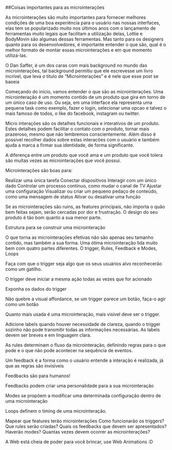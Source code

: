 ##Coisas importantes para as microinterações

As microinterações são muito importantes para fornecer melhores condições de uma boa experiência para o usuário nas nossas interfaces, elas tem se popularizado muito nos últimos anos com o lançamento de ferramentas muito legais que facilitam a utilização delas, Lottie e BodyMovin são algumas dessas ferramentas.
Mas tanto para os designers quanto para os desenvolvedores, é importante entender o que são, qual é o melhor formato de montar essas microinterações e em que momento utilizá-las.

O Dan Saffer, é um dos caras com mais background no mundo das microinterações, tal background permitiu que ele escrevesse um livro incrível, que leva o titulo de “Microinterações” e é nele que esse post se baseia 

<!-- Trabalhar melhor nessa explicação  -->
Começando do início, vamos entender o que são as microinterações.
Uma microinteração é um momento contido de um produto que gira em torno de um único caso de uso. 
Ou seja, em uma interface ela representa uma pequena task como exemplo, fazer o login, selecionar uma opcao e talvez o mais famoso de todos, o like do facebook, instagram ou twitter. 

<!-- Poderia citar exemplos nesse aqui -->
Micro interações são os detalhes funcionais e interativos de um produto.
Estes detalhes podem facilitar o contato com o produto, tornar mais prazeroso, mesmo que não lembremos conscientemente.
Além disso é possivel recolher dados sobre estas interacões com o usuário e também ajuda a marca a firmar sua identidade, de forma significante.

<!-- Utilizar uma foto ou quem sabe encontrar pesquisas que revelem o ponto que queremos defender -->
<!-- QUOTE  -->
A diferença entre um produto que você ama e um produto que você tolera são muitas vezes as microinterações que você possui.

<!-- Eh melhor uma introdução do porque as micro interações são boas para o que estão  sendo usadas. -->
Microinterações são boas para:
<!-- Talvez utilizar exemplos para cada um deles, e fazer uma breve descrição sobre o que esta sendo falado -->
Realizar uma única tarefa
Conectar dispositivos
Interagir com um único dado
Controlar um processo contínuo, como mudar o canal de TV
Ajustar uma configuração
Visualizar ou criar um pequeno pedaço de conteúdo, como uma mensagem de status
Ativar ou desativar uma função

<!-- Isso devia ser uma quote, apenas. -->
<!-- QUOTE -->
Se as microinterações são ruins, as features principais, não importa o quão bem feitas sejam, serão cercadas por dor e frustração. O design do seu produto é tão bom quanto a sua menor parte.

<!-- Aqui é aquela segunda parte, até então fala-se apenas de teoria, aqui aplica-se a prática -->
Estrutura para se construir uma microinteração

O que torna as microinterações efetivas não são apenas seu tamanho contido, mas também a sua forma. 
Uma ótima microinteração lida muito bem com quatro partes diferentes.
O trigger, Rules, Feedback e Modes, Loops

<!-- Explicar melhor, citando exemplos e desenvolvendo melhor -->
Faça com que o trigger seja algo que os seus usuários alvo reconhecerão como um gatilho. 

O trigger deve iniciar a mesma ação todas as vezes que for acionado

Exponha os dados do trigger 

<!-- Dar uma relevância para o que o termo significa. -->
Não quebre a visual affordance, se um trigger parece um botão, faça-o agir como um botão 

Quanto mais usada é uma microinteração, mais visível deve ser o trigger.

Adicione labels quando houver necessidade de clareza, quando o trigger sozinho não pode transmitir todas as informações necessárias. As labels devem ser breves e em linguagem clara.

<!-- De novo, explicar melhor e dar exemplos (que nem o ATM de NYC) -->
<!-- As rules tem um papel bem importante, mas aqui não são tão desenvolvidas, focar nisso -->
As rules determinam o fluxo da microinteração, definindo regras para o que pode e o que não pode acontecer na sequência de eventos.

<!-- Aqui é interessante por que tem todo uma filosofia envolvendo feedbacks, talvez seja legal
    explorar um pouco disso 
     -->
Um feedback é a forma como o usuário entende a interação é realizada, já que as regras são invisíveis

Feedbacks são para humanos!

Feedbacks podem criar uma personalidade para a sua microinteração 

Modes se propõem a modificar uma determinada configuração dentro de uma microinteração

<!-- Por que o timing é tão importante.... -->
Loops definem o timing de uma microinteração.

<!-- Dar uma ideia do que seria um bom processo de interação... -->
Mapear que features terão microinterações 
Como funcionarão os triggers? 
Que rules serão criadas?
Quais os feedbacks que devem ser apresentados?
Haverão modes? 
Quantas vezes devem ocorrer as microinterações?

A Web está cheia de poder para você brincar, use Web Animations :D





